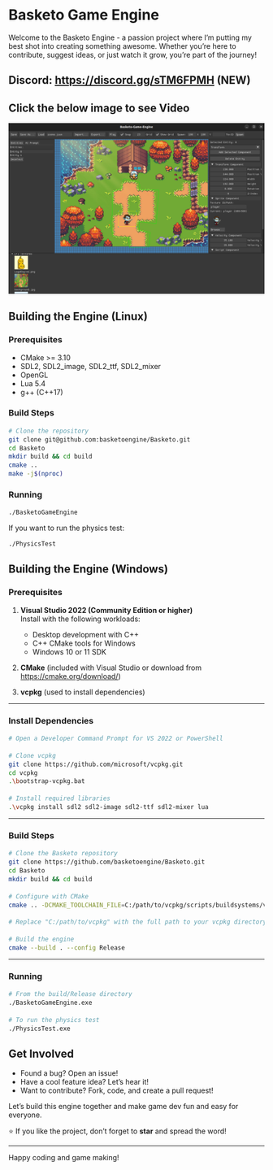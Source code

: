 # Basketo Game Engine

Welcome to the Basketo Engine - a passion project where I’m putting my best shot into creating something awesome. Whether you’re here to contribute, suggest ideas, or just watch it grow, you’re part of the journey!

## Discord: https://discord.gg/sTM6FPMH (NEW)

## Click the below image to see Video
[![Basketo Engine Demo](readmeimgs/image2.png)](https://x.com/BaslaelWorkneh/status/1922713614697288096)

## Building the Engine (Linux)

### Prerequisites
- CMake >= 3.10
- SDL2, SDL2_image, SDL2_ttf, SDL2_mixer
- OpenGL
- Lua 5.4
- g++ (C++17)

### Build Steps
```bash
# Clone the repository
git clone git@github.com:basketoengine/Basketo.git
cd Basketo
mkdir build && cd build
cmake ..
make -j$(nproc)
```

### Running
```bash
./BasketoGameEngine
```

If you want to run the physics test:
```bash
./PhysicsTest
```

## Building the Engine (Windows)

### Prerequisites

1. **Visual Studio 2022 (Community Edition or higher)**  
   Install with the following workloads:
   - Desktop development with C++
   - C++ CMake tools for Windows
   - Windows 10 or 11 SDK

2. **CMake** (included with Visual Studio or download from https://cmake.org/download/)

3. **vcpkg** (used to install dependencies)

---

### Install Dependencies

```bash
# Open a Developer Command Prompt for VS 2022 or PowerShell

# Clone vcpkg
git clone https://github.com/microsoft/vcpkg.git
cd vcpkg
.\bootstrap-vcpkg.bat

# Install required libraries
.\vcpkg install sdl2 sdl2-image sdl2-ttf sdl2-mixer lua
```

---

### Build Steps

```bash
# Clone the Basketo repository
git clone https://github.com/basketoengine/Basketo.git
cd Basketo
mkdir build && cd build

# Configure with CMake
cmake .. -DCMAKE_TOOLCHAIN_FILE=C:/path/to/vcpkg/scripts/buildsystems/vcpkg.cmake -DCMAKE_BUILD_TYPE=Release

# Replace "C:/path/to/vcpkg" with the full path to your vcpkg directory

# Build the engine
cmake --build . --config Release
```

---

### Running

```bash
# From the build/Release directory
./BasketoGameEngine.exe

# To run the physics test
./PhysicsTest.exe
```

## Get Involved

- Found a bug? Open an issue!  
- Have a cool feature idea? Let’s hear it!  
- Want to contribute? Fork, code, and create a pull request!  

Let’s build this engine together and make game dev fun and easy for everyone.

⭐ If you like the project, don’t forget to **star** and spread the word!

---

Happy coding and game making!
